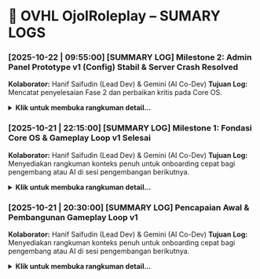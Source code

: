 # 📜 OVHL OjolRoleplay – SUMARY LOGS

### \[2025-10-22 | 09:55:00\] \[SUMMARY LOG\] Milestone 2: Admin Panel Prototype v1 (Config) Stabil & Server Crash Resolved

**Kolaborator:** Hanif Saifudin (Lead Dev) & Gemini (AI Co-Dev) **Tujuan Log:** Mencatat penyelesaian Fase 2 dan perbaikan kritis pada Core OS.

<details> <summary><strong>Klik untuk membuka rangkuman detail...</strong></summary>

#### **BAGIAN 1: PENYELESAIAN FASE 2 (ADMIN PANEL PROTOTYPE)**

##### **Branch Fitur:**

`feature/admin-panel-v1`

##### **Tujuan Utama:**

Mengimplementasikan **Prototype** Admin Panel (Fase 2) yang dapat membaca dan mengubah konfigurasi game secara *real-time*.

##### **Alur Kerja Fitur yang Dicapai:**

1.  **`DataService` (Core):** Di-upgrade untuk bisa me-load dan menyimpan data konfigurasi global (`OVHL_CONFIG`) dari DataStore.

2.  **`AdminPanel UI` (Client):** Sukses memanggil `AdminGetConfig` untuk mengambil data config *live* dari server.

3.  **`AdminPanel Handler` (Server):** Sukses menerima data baru dari client (`AdminUpdateConfig`), menyimpannya ke `DataService`.

4.  **`Persistence`:** Perubahan config terbukti sukses tersimpan permanen di DataStore.

#### **BAGIAN 2: PERBAIKAN KRITIS CORE OS (SERVER CRASH)**

##### **Masalah yang Ditemukan:**

-   Saat pengerjaan Fase 2, ditemukan *bug* arsitektur kritis: Server gagal *booting* (`[MODULE_INIT_FAIL]`) karena `AdminPanel` dan `TestOrder` tidak bisa mendapatkan *dependency* service (misal: `SystemMonitor`).

##### **Akar Masalah & Solusi:**

-   **Masalah:** `ServiceManager.lua` (Core Service) salah dalam menerapkan *dependency injection*. Dia mem-passing `self` (dirinya sendiri) ke modul, padahal modul didesain untuk menerima `context table` (tabel berisi *semua* service).

-   **Solusi (TAHAP 4):**

    1.  `ServiceManager.lua` dirombak untuk membuat dan mem-passing `context table` yang valid (`{ DataService = ..., EventService = ..., ... }`) ke semua modul saat `init()`.

    2.  Semua modul yang terdampak (`AdminPanel/Handler.lua` dan `TestOrder/Handler.lua`) di-update agar membaca dari `context table` baru ini.

-   **Hasil:** *Crash* server teratasi 100%. Fondasi Core OS kini jauh lebih stabil.

#### **STATUS PROYEK SAAT INI:**

Server stabil, *crash* teratasi, dan **Fase 2 (Admin Panel Prototype Config) selesai**.

**Catatan Prototype:** Fungsi panel saat ini baru sebatas menyimpan config ke database. *Logic* gameplay (`TestOrder`, dll) **belum membaca config ini**, dan fitur *Hot Reload* (`Reload Module`) masih `TODO` (Tahap 3).

Proyek siap untuk melanjutkan ke Fase 3 (Implementasi *Hot Reload*).

</details>

### [2025-10-21 | 22:15:00] [SUMMARY LOG] Milestone 1: Fondasi Core OS & Gameplay Loop v1 Selesai
**Kolaborator:** Hanif Saifudin (Lead Dev) & Gemini (AI Co-Dev)
**Tujuan Log:** Menyediakan rangkuman konteks penuh untuk onboarding cepat bagi pengembang atau AI di sesi pengembangan berikutnya.

<details>
<summary><strong>Klik untuk membuka rangkuman detail...</strong></summary>

---

#### **BAGIAN 1: PEMBANGUNAN FONDASI CORE OS (FASE 1 - 4)**

##### **Branch Fitur:**
`dev/coreos`, `feature/fase-3-ui-sync`

##### **Tujuan Utama:**
Membangun arsitektur dasar game yang modular, scalable, dan anti-gagal menggunakan sistem Core OS yang terintegrasi penuh dengan Rojo.

##### **Komponen Kunci yang Dibangun:**
* **`Core OS Services (Server)`**: `Bootstrapper`, `ServiceManager`, `SystemMonitor`, `EventService`, `DataService`, `StyleService`.
* **`Arsitektur UI (Client)`**: `ClientBootstrapper`, `UIManager` (sebagai "Arsitek UI" terpusat), `PlayerDataController`, dan modul UI modular seperti `MainHUD`.
* **`Git Workflow`**: Mengadopsi alur kerja **Git Flow** (`main` > `develop` > `feature/...`) untuk menjaga stabilitas dan kerapian kode.

##### **Tantangan Kritis & Solusinya (Case Studies):**
1.  **`MASALAH: Rojo Double Boot`**
    * **Solusi:** Mengubah strategi pemetaan di `default.project.json` menjadi **pemetaan file eksplisit** untuk mencegah Rojo membuat skrip pembungkus.

2.  **`MASALAH: Race Condition Data Client`**
    * **Solusi:** Menerapkan **alur kerja berbasis sinyal** (`PlayerDataReady`) agar client hanya meminta data setelah server memberi "lampu hijau".

3.  **`MASALAH: Arsitektur UI Tidak Stabil`**
    * **Solusi:** Menciptakan **`UIManager`** sebagai "arsitek" terpusat yang bertanggung jawab penuh atas pembuatan dan styling semua elemen UI, sesuai prinsip **"Minta, Jangan Bikin Sendiri"**.

---

#### **BAGIAN 2: IMPLEMENTASI GAMEPLAY LOOP v1 (FASE 5 - 9)**

##### **Branch Fitur:**
`feature/gameplay-loop-v1`, `feature/trigger-zone-mission`, `feature/realtime-data-sync`

##### **Tujuan Utama:**
Mengimplementasikan alur interaksi pemain pertama yang lengkap, fungsional, dan responsif, dari menerima notifikasi hingga misi selesai dengan feedback visual real-time.

##### **Alur Kerja Fitur yang Dicapai:**
1.  **Notifikasi & Respon (Fase 5-6):** Server mengirim notifikasi order; client menampilkan UI interaktif (`TERIMA`/`TOLAK`) dan mengirim respon kembali ke server.
2.  **Misi Jadi Nyata (Fase 7-8):** Setelah order diterima, `ZoneService` membuat "zona tujuan" fisik di `Workspace`. Misi dianggap selesai ketika pemain menyentuh zona ini, yang kemudian memicu pemberian imbalan di server.
3.  **Sinkronisasi Real-time (Fase 9):** Setiap perubahan data di server (khususnya penambahan uang) kini langsung dipancarkan ke client melalui `RemoteEvent` (`UpdatePlayerData`), membuat HUD uang di layar pemain ter-update secara instan. Notifikasi "Misi Selesai!" juga ditambahkan untuk feedback.

##### **Tantangan Kritis & Solusinya (Case Studies):**
* **`MASALAH: Bug Kritis Core OS (Fase 8)`**
    * **Kasus:** Terjadi serangkaian error beruntun (`attempt to call missing method`, `Infinite yield possible`) yang disebabkan oleh kesalahan penulisan kode (minifikasi & salah panggil metode) di `StyleService` dan `EventService`.
    * **Solusi:** Melakukan "operasi bedah jantung". Semua file inti yang rusak ditulis ulang dari awal dengan kode yang rapi, jelas, dan anti-gagal, menyelesaikan semua error secara tuntas.

---

#### **BAGIAN 3: STRUKTUR FINAL PROYEK (Setelah Fase 9)**

##### **Struktur Folder `Source/`:**
```bash
Source/
├── Client
│   └── Init.client.lua
├── Core
│   ├── Client
│   │   ├── ClientBootstrapper.lua
│   │   ├── Controllers
│   │   │   ├── OrderController.lua
│   │   │   └── PlayerDataController.lua
│   │   ├── Services
│   │   │   └── UIManager.lua
│   │   └── UI
│   │       └── MainHUD.lua
│   ├── Server
│   │   ├── Kernel
│   │   │   └── Bootstrapper.lua
│   │   ├── Modules
│   │   │   └── TestOrder
│   │   │       ├── Handler.lua
│   │   │       └── manifest.lua
│   │   └── Services
│   │       ├── DataService.lua
│   │       ├── EventService.lua
│   │       ├── ServiceManager.lua
│   │       ├── StyleService.lua
│   │       ├── SystemMonitor.lua
│   │       └── ZoneService.lua
│   └── Shared
│       ├── Config.lua
│       └── Utils
│           └── Signal.lua
├── Replicated
│   └── .gitkeep
└── Server
    └── Init.server.lua
```

---

#### **STATUS PROYEK SAAT INI:**
Semua progres dari Fase 1 hingga 9 telah berhasil diimplementasikan, diuji, dan digabungkan ke dalam branch **`develop`**. Proyek kini memiliki fondasi Core OS yang stabil dan satu gameplay loop yang berfungsi penuh dari A-Z dengan feedback visual yang responsif. **Proyek siap untuk pengembangan fitur berikutnya.**

</details>

### [2025-10-21 | 20:30:00] [SUMMARY LOG] Pencapaian Awal & Pembangunan Gameplay Loop v1
**Kolaborator:** Hanif Saifudin (Lead Dev) & Gemini (AI Co-Dev)
**Tujuan Log:** Menyediakan rangkuman konteks penuh untuk onboarding cepat bagi pengembang atau AI di sesi pengembangan berikutnya.

<details>
<summary><strong>Klik untuk membuka rangkuman detail...</strong></summary>

---

#### **BAGIAN 1: PEMBANGUNAN FONDASI CORE OS (FASE 1 - 4)**

##### **Branch Fitur:**
`dev/coreos`, `feature/fase-3-ui-sync`

##### **Tujuan Utama:**
Membangun arsitektur dasar game yang modular, scalable, dan anti-gagal menggunakan sistem Core OS yang terintegrasi penuh dengan Rojo.

##### **Komponen Kunci yang Dibangun:**
* **`Core OS Services (Server)`**: `Bootstrapper`, `ServiceManager`, `SystemMonitor`, `EventService`, `DataService`, `StyleService`.
* **`Arsitektur UI (Client)`**: `ClientBootstrapper`, `UIManager` (sebagai "Arsitek UI" terpusat), `PlayerDataController`, dan modul UI modular seperti `MainHUD`.
* **`Git Workflow`**: Mengadopsi alur kerja **Git Flow** (`main` > `develop` > `feature/...`) untuk menjaga stabilitas dan kerapian kode.

##### **Tantangan Kritis & Solusinya (Case Studies):**

1.  **`MASALAH: Rojo Double Boot`**
    * **Kasus:** Konfigurasi `default.project.json` awal yang memetakan seluruh folder menyebabkan Rojo membuat skrip pembungkus, sehingga `Init.server.lua` dieksekusi dua kali.
    * **Solusi:** Mengubah strategi pemetaan menjadi **pemetaan file eksplisit**. Ini memberitahu Rojo untuk menempatkan file persis di tujuannya tanpa membuat instance perantara.

2.  **`MASALAH: Race Condition Data Client`**
    * **Kasus:** Client meminta data pemain segera setelah join, namun server masih dalam proses mengambil data dari DataStore, sehingga client menerima `nil`.
    * **Solusi:** Menerapkan **alur kerja berbasis sinyal**. `DataService` kini mengirim `RemoteEvent` ("PlayerDataReady") ke client *setelah* data berhasil dimuat. Client menunggu sinyal ini sebelum meminta data.

3.  **`MASALAH: Arsitektur UI Tidak Stabil`**
    * **Kasus:** Upaya awal menggunakan fitur Beta `StyleSheet` gagal karena harus diaktifkan manual dan tidak stabil.
    * **Solusi:** Menciptakan **`UIManager`** sebagai "arsitek" terpusat yang bertanggung jawab penuh atas pembuatan dan styling semua elemen UI, sesuai prinsip **"Minta, Jangan Bikin Sendiri"**.

---

#### **BAGIAN 2: IMPLEMENTASI GAMEPLAY LOOP v1 (FASE 5 - 7)**

##### **Branch Fitur:**
`feature/gameplay-loop-v1`

##### **Tujuan Utama:**
Mengimplementasikan alur interaksi pemain pertama yang lengkap dan fungsional, dari menerima notifikasi hingga menjalankan misi.

##### **Alur Kerja Fitur yang Dicapai:**
1.  **Fase 5 (Notifikasi):** Server mengirimkan notifikasi order baru ke client.
2.  **Fase 6 (Respon):** Client menampilkan UI interaktif (`TERIMA`/`TOLAK`) dan mengirimkan respon pemain kembali ke server.
3.  **Fase 7 (Aksi):** Server menerima respon "TERIMA" dan mengirim perintah balik ke client untuk menampilkan UI Misi Aktif.

---

#### **BAGIAN 3: STRUKTUR FINAL PROYEK (Setelah Gameplay Loop v1)**

##### **Struktur Folder `Source/`:**
```bash
Source/
├── Client
│   └── Init.client.lua
├── Core
│   ├── Client
│   │   ├── ClientBootstrapper.lua
│   │   ├── Controllers
│   │   │   ├── OrderController.lua
│   │   │   └── PlayerDataController.lua
│   │   ├── Services
│   │   │   └── UIManager.lua
│   │   └── UI
│   │       └── MainHUD.lua
│   ├── Server
│   │   ├── Kernel
│   │   │   └── Bootstrapper.lua
│   │   ├── Modules
│   │   │   └── TestOrder
│   │   │       ├── Handler.lua
│   │   │       └── manifest.lua
│   │   └── Services
│   │       ├── DataService.lua
│   │       ├── EventService.lua
│   │       ├── ServiceManager.lua
│   │       ├── StyleService.lua
│   │       └── SystemMonitor.lua
│   └── Shared
│       ├── Config.lua
│       └── Utils
│           └── Signal.lua
├── Replicated
│   └── .gitkeep
└── Server
    └── Init.server.lua
```

---

#### **STATUS PROYEK SAAT INI:**
Semua progres dari Fase 1 hingga 7 telah berhasil diimplementasikan, diuji, dan digabungkan ke dalam branch **`develop`**. Proyek kini memiliki fondasi Core OS yang stabil dan satu gameplay loop yang berfungsi penuh. Proyek siap untuk pengembangan fitur berikutnya.

</details>